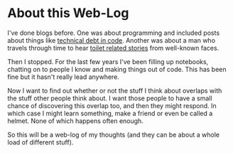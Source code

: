 # About this Web-Log

I've done blogs before. One was about programming and included
posts about things like
[technical debt in code](https://medium.com/@rudenoise/code-life-cycle-every-line-is-technical-debt-f90db48786d8).
Another was about a man who travels through time to hear
[toilet related stories](http://poochat.blogspot.co.uk/) from well-known faces.

Then I stopped. For the last few years I've been filling up
notebooks, chatting on to people I know and making things
out of code. This has been fine but it hasn't really lead
anywhere.

Now I want to find out whether or not the stuff I think
about overlaps with the stuff other people think about.
I want those people to have a small chance of discovering
this overlap too, and then they might respond. In which
case I might learn something, make a friend or even be
called a helmet. None of which happens often enough.

So this will be a web-log of my thoughts (and they can
be about a whole load of different stuff).

